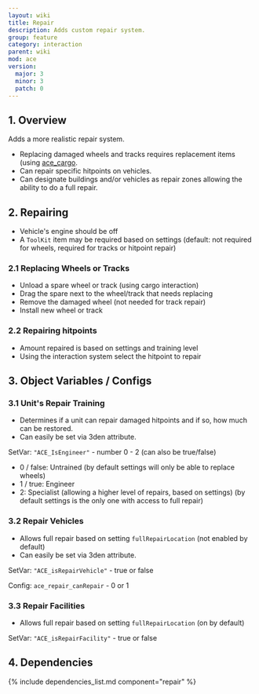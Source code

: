 ```yaml
---
layout: wiki
title: Repair
description: Adds custom repair system.
group: feature
category: interaction
parent: wiki
mod: ace
version:
  major: 3
  minor: 3
  patch: 0
---
```


## 1. Overview

Adds a more realistic repair system.
- Replacing damaged wheels and tracks requires replacement items (using <a href="{{ site.baseurl }}/wiki/framework/cargo-framework.html">ace_cargo</a>.
- Can repair specific hitpoints on vehicles.
- Can designate buildings and/or vehicles as repair zones allowing the ability to do a full repair.

## 2. Repairing
- Vehicle's engine should be off
- A `ToolKit` item may be required based on settings (default: not required for wheels, required for tracks or hitpoint repair)

### 2.1 Replacing Wheels or Tracks
- Unload a spare wheel or track (using cargo interaction)
- Drag the spare next to the wheel/track that needs replacing
- Remove the damaged wheel (not needed for track repair)
- Install new wheel or track

### 2.2 Repairing hitpoints
- Amount repaired is based on settings and training level
- Using the interaction system select the hitpoint to repair

## 3. Object Variables / Configs

### 3.1 Unit's Repair Training
- Determines if a unit can repair damaged hitpoints and if so, how much can be restored.
- Can easily be set via 3den attribute.

SetVar: `"ACE_IsEngineer"` - number 0 - 2 (can also be true/false)
- 0 / false: Untrained (by default settings will only be able to replace wheels)
- 1 / true: Engineer
- 2: Specialist (allowing a higher level of repairs, based on settings) (by default settings is the only one with access to full repair)

### 3.2 Repair Vehicles
- Allows full repair based on setting `fullRepairLocation` (not enabled by default)
- Can easily be set via 3den attribute.

SetVar: `"ACE_isRepairVehicle"` - true or false

Config: `ace_repair_canRepair` - 0 or 1

### 3.3 Repair Facilities
- Allows full repair based on setting `fullRepairLocation` (on by default)

SetVar: `"ACE_isRepairFacility"` - true or false

## 4. Dependencies

{% include dependencies_list.md component="repair" %}

